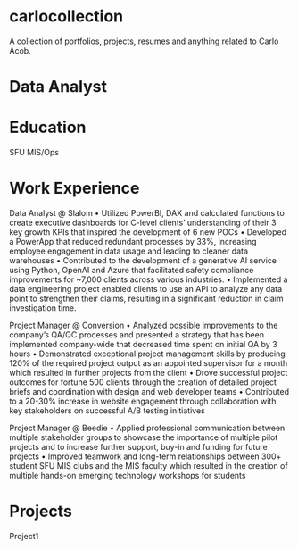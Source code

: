 # carlocollection
A collection of portfolios, projects, resumes and anything related to Carlo Acob.
# Data Analyst

# Education
SFU MIS/Ops

# Work Experience
Data Analyst @ Slalom
• Utilized PowerBI, DAX and calculated functions to create executive dashboards for C-level clients’ understanding of their 3 key growth KPIs that inspired the development of 6 new POCs
• Developed a PowerApp that reduced redundant processes by 33%, increasing employee engagement in data usage and leading to cleaner data warehouses
• Contributed to the development of a generative AI service using Python, OpenAI and Azure that facilitated safety compliance improvements for ~7,000 clients across various industries.
• Implemented a data engineering project enabled clients to use an API to analyze any data point to strengthen their claims, resulting in a significant reduction in claim investigation time.

Project Manager @ Conversion
• Analyzed possible improvements to the company’s QA/QC processes and presented a strategy that has been implemented company-wide that decreased time spent on initial QA by 3 hours
• Demonstrated exceptional project management skills by producing 120% of the required project output as an appointed supervisor for a month which resulted in further projects from the client
• Drove successful project outcomes for fortune 500 clients through the creation of detailed project briefs and coordination with design and web developer teams
• Contributed to a 20-30% increase in website engagement through collaboration with key stakeholders on successful A/B testing initiatives

Project Manager @ Beedie
• Applied professional communication between multiple stakeholder groups to showcase the importance of multiple pilot projects and to increase further support, buy-in and funding for future projects
• Improved teamwork and long-term relationships between 300+ student SFU MIS clubs and the MIS faculty which resulted in the creation of multiple hands-on emerging technology workshops for students


# Projects
Project1
